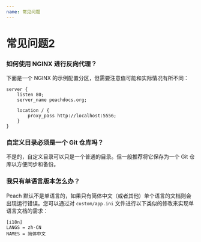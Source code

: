 ```yaml
---
name: 常见问题
---
```


# 常见问题2

### 如何使用 NGINX 进行反向代理？

下面是一个 NGINX 的示例配置分区，但需要注意值可能和实际情况有所不同： 

```nginx
server {
	listen 80;
	server_name peachdocs.org;
	
	location / {
		proxy_pass http://localhost:5556;
	}
}
```

### 自定义目录必须是一个 Git 仓库吗？

不是的，自定义目录可以只是一个普通的目录。但一般推荐将它保存为一个 Git 仓库以方便同步和备份。

### 我只有单语言版本怎么办？

Peach 默认不是单语言的，如果只有简体中文（或者其他）单个语言的文档则会出现运行错误。您可以通过对 `custom/app.ini` 文件进行以下类似的修改来实现单语言文档的需求：

```
[i18n]
LANGS = zh-CN
NAMES = 简体中文
```
